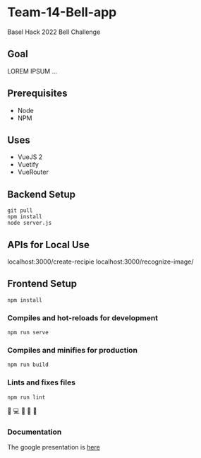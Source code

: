 # Team-14-Bell-app
Basel Hack 2022 Bell Challenge

## Goal
LOREM IPSUM ...

## Prerequisites
- Node
- NPM

## Uses
- VueJS 2
- Vuetify
- VueRouter

## Backend Setup
```
git pull
npm install
node server.js
```

## APIs for Local Use
localhost:3000/create-recipie
localhost:3000/recognize-image/

## Frontend Setup
```
npm install
```

### Compiles and hot-reloads for development
```
npm run serve
```

### Compiles and minifies for production
```
npm run build
```

### Lints and fixes files
```
npm run lint
```

:meat_on_bone: :computer: :green_heart: :poultry_leg: :rainbow:

### Documentation

The google presentation is [here](https://docs.google.com/presentation/d/15kZCKr3lPAo_j7qtFoXbP1KHa1h_AUIR23ijlMK8sqs/edit?usp=sharing)
